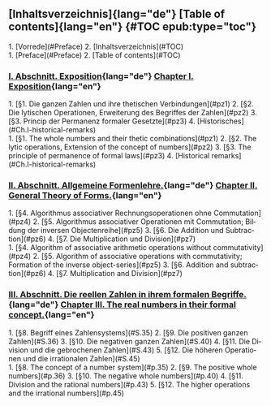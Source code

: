 <div class="parallel">
  <a lang="de" class="origpage" id="S.XI" title="Seite XI"></a>

  <a lang="en" class="origpage" id="p.XI" title="Page XI"></a>
</div>

## [Inhaltsverzeichnis]{lang="de"} [Table of contents]{lang="en"} {#TOC epub:type="toc"}

<nav class="parallel toc">
<div lang="de">
1.  [Vorrede](#Preface)
2.  [Inhaltsverzeichnis](#TOC)
</div>
<div lang="en">
1.  [Preface](#Preface)
2.  [Table of contents](#TOC)
</div>
</nav>

### [I. Abschnitt. Exposition](#Ch.I){lang="de"} [Chapter I. Exposition](#Ch.I){lang="en"} 

<nav class="parallel toc">
<div lang="de">
1.  [§1. Die ganzen Zahlen und ihre thetischen Verbindungen](#pz1)
2.  [§2. Die lytischen Operationen, Erweiterung des Begriffes der Zahlen](#pz2)
3.  [§3. Princip der Permanenz formaler Gesetzte](#pz3)
4.  [Historisches](#Ch.I-historical-remarks) <!-- TODO -->
</div>
<div lang="en">
1.  [§1. The whole numbers and their thetic combinations](#pz1)
2.  [§2. The lytic operations, Extension of the concept of numbers](#pz2)
3.  [§3. The principle of permanence of formal laws](#pz3)
4.  [Historical remarks](#Ch.I-historical-remarks) <!-- TODO -->
</div>
</nav>

### [II. Abschnitt. Allgemeine Formenlehre.](#Ch.II){lang="de"} [Chapter II. General Theory of Forms.](#Ch.II){lang="en"} 

<nav class="parallel toc">
<div lang="de">
1.  [§4. Algorithmus associativer Rechnungsoperationen ohne Commutation](#pz4)
2.  [§5. Algorithmus associativer Operationen mit Commutation; Bildung der inversen Objectenreihe](#pz5)
3.  [§6. Die Addition und Subtraction](#pz6)
4.  [§7. Die Multiplication und Division](#pz7)
</div>
<div lang="en">
1.  [§4. Algorithm of associative arithmetic operations without commutativity](#pz4)
2.  [§5. Algorithm of associative operations with commutativity; Formation of the inverse object-series](#pz5)
3.  [§6. Addition and subtraction](#pz6)
4.  [§7. Multiplication and Division](#pz7)
</div>
</nav>

### [III. Abschnitt. Die reellen Zahlen in ihrem formalen Begriffe.](#Ch.III){lang="de"} [Chapter III. The real numbers in their formal concept.](#Ch.III){lang="en"} 

<nav class="parallel toc">
<div lang="de">
1.  [§8. Begriff eines Zahlensystems](#S.35)
2.  [§9. Die positiven ganzen Zahlen](#S.36)
3.  [§10. Die negativen ganzen Zahlen](#S.40)
4.  [§11. Die Division und die gebrochenen Zahlen](#S.43)
5.  [§12. Die höheren Operationen und die irrationalen Zahlen](#S.45)
</div>
<div lang="en">
1.  [§8. The concept of a number system](#p.35)
2.  [§9. The positive whole numbers](#p.36)
3.  [§10. The negative whole numbers](#p.40)
4.  [§11. Division and the rational numbers](#p.43)
5.  [§12. The higher operations and the irrational numbers](#p.45)
</div>
</nav>

